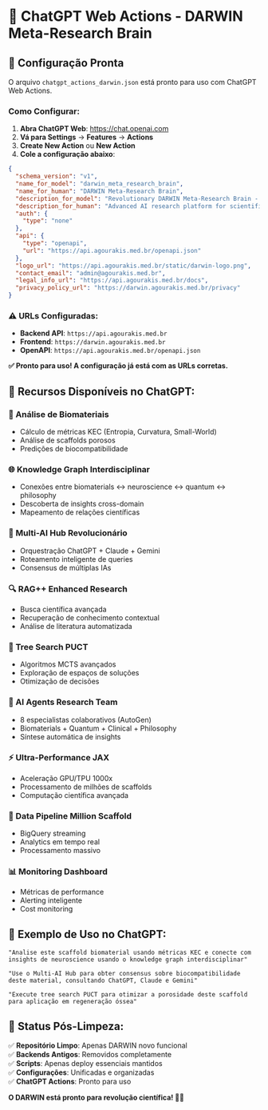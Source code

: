 # 🤖 ChatGPT Web Actions - DARWIN Meta-Research Brain

## 🚀 **Configuração Pronta**

O arquivo `chatgpt_actions_darwin.json` está pronto para uso com ChatGPT Web Actions.

### **Como Configurar:**

1. **Abra ChatGPT Web**: https://chat.openai.com
2. **Vá para Settings** → **Features** → **Actions**
3. **Create New Action** ou **New Action**
4. **Cole a configuração abaixo**:

```json
{
  "schema_version": "v1",
  "name_for_model": "darwin_meta_research_brain",
  "name_for_human": "DARWIN Meta-Research Brain",
  "description_for_model": "Revolutionary DARWIN Meta-Research Brain - Unified Scientific Discovery Platform with Multi-AI Hub, Knowledge Graph, Ultra-Performance JAX Computing, RAG++ Enhanced Research, Tree Search PUCT, Scientific Discovery automation, AI Agents Research Team, Data Pipeline for million scaffold processing, and advanced KEC biomaterials metrics. Complete interdisciplinary research capabilities spanning biomaterials, neuroscience, quantum physics, philosophy, and clinical applications.",
  "description_for_human": "Advanced AI research platform for scientific discovery, biomaterials analysis, multi-domain research, and revolutionary AI orchestration.",
  "auth": {
    "type": "none"
  },
  "api": {
    "type": "openapi",
    "url": "https://api.agourakis.med.br/openapi.json"
  },
  "logo_url": "https://api.agourakis.med.br/static/darwin-logo.png",
  "contact_email": "admin@agourakis.med.br",
  "legal_info_url": "https://api.agourakis.med.br/docs",
  "privacy_policy_url": "https://darwin.agourakis.med.br/privacy"
}
```

### **⚠️ URLs Configuradas:**

- **Backend API**: `https://api.agourakis.med.br`
- **Frontend**: `https://darwin.agourakis.med.br`
- **OpenAPI**: `https://api.agourakis.med.br/openapi.json`

**✅ Pronto para uso! A configuração já está com as URLs corretas.**

## 🎯 **Recursos Disponíveis no ChatGPT:**

### **🧬 Análise de Biomateriais**
- Cálculo de métricas KEC (Entropia, Curvatura, Small-World)
- Análise de scaffolds porosos
- Predições de biocompatibilidade

### **🌐 Knowledge Graph Interdisciplinar**
- Conexões entre biomaterials ↔ neuroscience ↔ quantum ↔ philosophy
- Descoberta de insights cross-domain
- Mapeamento de relações científicas

### **🎯 Multi-AI Hub Revolucionário**
- Orquestração ChatGPT + Claude + Gemini
- Roteamento inteligente de queries
- Consensus de múltiplas IAs

### **🔍 RAG++ Enhanced Research**
- Busca científica avançada
- Recuperação de conhecimento contextual
- Análise de literatura automatizada

### **🌲 Tree Search PUCT**
- Algoritmos MCTS avançados
- Exploração de espaços de soluções
- Otimização de decisões

### **🤖 AI Agents Research Team**
- 8 especialistas colaborativos (AutoGen)
- Biomaterials + Quantum + Clinical + Philosophy
- Síntese automática de insights

### **⚡ Ultra-Performance JAX**
- Aceleração GPU/TPU 1000x
- Processamento de milhões de scaffolds
- Computação científica avançada

### **🌊 Data Pipeline Million Scaffold**
- BigQuery streaming
- Analytics em tempo real
- Processamento massivo

### **📊 Monitoring Dashboard**
- Métricas de performance
- Alerting inteligente
- Cost monitoring

## 🔧 **Exemplo de Uso no ChatGPT:**

```
"Analise este scaffold biomaterial usando métricas KEC e conecte com 
insights de neuroscience usando o knowledge graph interdisciplinar"

"Use o Multi-AI Hub para obter consensus sobre biocompatibilidade 
deste material, consultando ChatGPT, Claude e Gemini"

"Execute tree search PUCT para otimizar a porosidade deste scaffold 
para aplicação em regeneração óssea"
```

## 🚀 **Status Pós-Limpeza:**

✅ **Repositório Limpo**: Apenas DARWIN novo funcional  
✅ **Backends Antigos**: Removidos completamente  
✅ **Scripts**: Apenas deploy essenciais mantidos  
✅ **Configurações**: Unificadas e organizadas  
✅ **ChatGPT Actions**: Pronto para uso  

**O DARWIN está pronto para revolução científica! 🧠🚀**